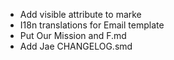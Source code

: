 * Add visible attribute to marke
* I18n translations for Email template
* Put Our Mission and F.md
* Add Jae CHANGELOG.smd
